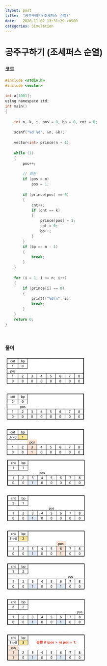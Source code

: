 ```yaml
---
layout: post
title:  "공주구하기(조세퍼스 순열)"
date:   2020-11-02 13:31:29 +0900
categories: Simulation
---
```

# 공주구하기 (조세퍼스 순열)

### 코드

```c
#include <stdio.h>
#include <vector>

int a[1001];
using namespace std;
int main()
{

    int n, k, i, pos = 0, bp = 0, cnt = 0;

    scanf("%d %d", &n, &k);

    vector<int> prince(n + 1);

    while (1)
    {
        pos++;

        // 회전
        if (pos > n)
            pos = 1;

        if (prince[pos] == 0)
        {
            cnt++;
            if (cnt == k)
            {
                prince[pos] = 1;
                cnt = 0;
                bp++;
            }
        }
        if (bp == n - 1)
        {
            break;
        }
    }

    for (i = 1; i <= n; i++)
    {
        if (prince[i] == 0)
        {
            printf("%d\n", i);
            break;
        }
    }
    return 0;
}
```

<br/> 

### 풀이

<img src="/public/img/45-1.png" style="zoom:45%;"  />
<br/>
<img src="/public/img/45-2.png" style="zoom:45%;"  />
<br/>
<img src="/public/img/45-3.png" style="zoom:45%;"  />